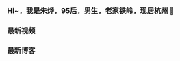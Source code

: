 ###  Hi~，我是朱烨，95后，男生，老家铁岭，现居杭州 👋


### 最新视频
<!-- BILIBILI:START -->
<!-- BILIBILI:END -->

### 最新博客
<!-- BLOG-POST-LIST:START -->
<!-- BLOG-POST-LIST:END -->
